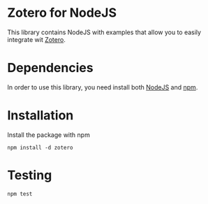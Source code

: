 # Zotero for NodeJS

This library contains NodeJS with examples that allow you to easily
integrate wit [Zotero][zotero].

# Dependencies
In order to use this library, you need install both [NodeJS][node] and
[npm][npm]. 

# Installation

Install the package with npm

    npm install -d zotero

# Testing

    npm test

[node]: http://nodejs.org/
[zotero]: http://www.zotero.org/
[npm]: http://nodejs.org/
